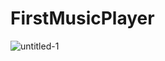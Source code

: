 # FirstMusicPlayer
![untitled-1](https://user-images.githubusercontent.com/25110154/38592316-5ccb0c5a-3d09-11e8-85b6-991d27f27f83.png)
